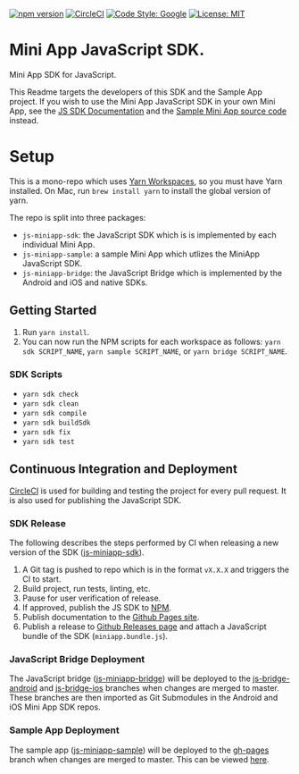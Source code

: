 [![npm version](https://img.shields.io/npm/v/js-miniapp-sdk.svg?style=flat)](https://www.npmjs.com/package/js-miniapp-sdk)
[![CircleCI](https://circleci.com/gh/rakutentech/js-miniapp.svg?style=svg)](https://circleci.com/gh/rakutentech/js-miniapp)
[![Code Style: Google](https://img.shields.io/badge/code%20style-google-blueviolet.svg)](https://github.com/google/gts)
[![License: MIT](https://img.shields.io/badge/License-MIT-green.svg)](https://opensource.org/licenses/MIT)

# Mini App JavaScript SDK.
Mini App SDK for JavaScript.

This Readme targets the developers of this SDK and the Sample App project. If you wish to use the Mini App JavaScript SDK in your own Mini App, see the [JS SDK Documentation](https://rakutentech.github.io/js-miniapp/) and the [Sample Mini App source code](js-miniapp-sample) instead.

# Setup

This is a mono-repo which uses [Yarn Workspaces](https://classic.yarnpkg.com/en/docs/workspaces/), so you must have Yarn installed. On Mac, run `brew install yarn` to install the global version of yarn.

The repo is split into three packages:

- `js-miniapp-sdk`: the JavaScript SDK which is is implemented by each individual Mini App.
- `js-miniapp-sample`: a sample Mini App which utlizes the MiniApp JavaScript SDK.
- `js-miniapp-bridge`: the JavaScript Bridge which is implemented by the Android and iOS and native SDKs.

## Getting Started

1. Run `yarn install`. 
2. You can now run the NPM scripts for each workspace as follows: `yarn sdk SCRIPT_NAME`, `yarn sample SCRIPT_NAME`, or `yarn bridge SCRIPT_NAME`.

### SDK Scripts
- `yarn sdk check`
- `yarn sdk clean`
- `yarn sdk compile`
- `yarn sdk buildSdk`
- `yarn sdk fix`
- `yarn sdk test`

## Continuous Integration and Deployment

[CircleCI](https://circleci.com/gh/rakutentech/js-miniapp) is used for building and testing the project for every pull request. It is also used for publishing the JavaScript SDK.

### SDK Release

The following describes the steps performed by CI when releasing a new version of the SDK ([js-miniapp-sdk](js-miniapp-sdk)).

1. A Git tag is pushed to repo which is in the format `vX.X.X` and triggers the CI to start.
2. Build project, run tests, linting, etc.
3. Pause for user verification of release.
4. If approved, publish the JS SDK to [NPM](https://www.npmjs.com/package/js-miniapp-sdk).
5. Publish documentation to the [Github Pages site](https://rakutentech.github.io/js-miniapp/docs/1.1/).
6. Publish a release to [Github Releases page](https://github.com/rakutentech/js-miniapp/releases) and attach a JavaScript bundle of the SDK (`miniapp.bundle.js`).

### JavaScript Bridge Deployment

The JavaScript bridge ([js-miniapp-bridge](js-miniapp-bridge)) will be deployed to the [js-bridge-android](tree/js-bridge-android) and [js-bridge-ios](/tree/js-bridge-ios) branches when changes are merged to master. These branches are then imported as Git Submodules in the Android and iOS Mini App SDK repos.


### Sample App Deployment

The sample app ([js-miniapp-sample](js-miniapp-sample)) will be deployed to the [gh-pages](tree/gh-pages) branch when changes are merged to master. This can be viewed [here](https://rakutentech.github.io/js-miniapp/sample).

